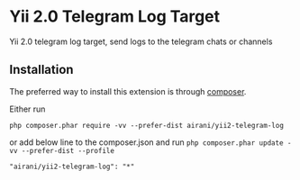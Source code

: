 Yii 2.0 Telegram Log Target
===========================

Yii 2.0 telegram log target, send logs to the telegram chats or channels

Installation
------------

The preferred way to install this extension is through [composer](http://getcomposer.org/download/).

Either run

```
php composer.phar require -vv --prefer-dist airani/yii2-telegram-log
```

or add below line to the composer.json and run `php composer.phar update -vv --prefer-dist --profile`

```
"airani/yii2-telegram-log": "*"
```